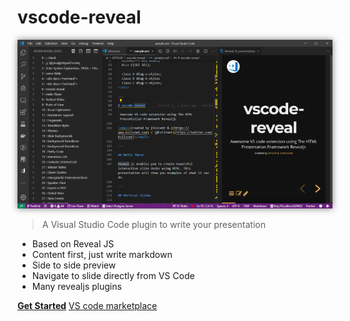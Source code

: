 
# vscode-reveal

<img src="assets/screenshot1-800.png" data-origin="assets/screenshot1-800.png" alt="demo" style="-webkit-box-shadow:0 0 10px rgba(0, 0, 0, 0.5);
	-moz-box-shadow:0 0 10px rgba(0, 0, 0, 0.5);
	box-shadow:0 0 10px rgba(0, 0, 0, 0.5);" title="vs code">

> A Visual Studio Code plugin to write your presentation

- Based on Reveal JS
- Content first, just write markdown
- Side to side preview
- Navigate to slide directly from VS Code
- Many revealjs plugins

**[Get Started](introduction)**
[<i class="fas fa-download"></i>VS code marketplace](https://marketplace.visualstudio.com/items?itemName=evilz.vscode-reveal)



